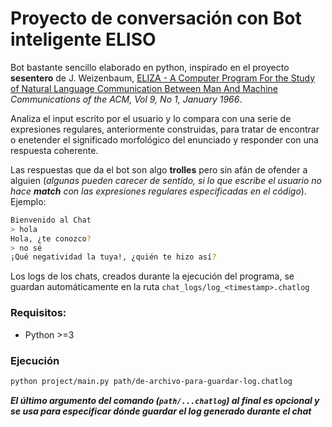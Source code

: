 # Proyecto de conversación con Bot inteligente ELISO
Bot bastante sencillo elaborado en python, inspirado en el proyecto **sesentero** de J. Weizenbaum, [ELIZA - A Computer Program For the Study of Natural Language Communication Between Man And Machine](https://es.wikipedia.org/wiki/ELIZA) _Communications of the ACM, Vol 9, No 1, January 1966_.

Analiza el input escrito por el usuario y lo compara con una serie de expresiones regulares, anteriormente construidas, para tratar de encontrar o enetender el significado morfológico del enunciado y responder con una respuesta coherente.

Las respuestas que da el bot son algo **trolles** pero sin afán de ofender a alguien (_algunas pueden carecer de sentido, si lo que escribe el usuario no hace **match** con las expresiones regulares especificadas en el código_).
Ejemplo:
``` bash
Bienvenido al Chat
> hola
Hola, ¿te conozco?
> no sé
¡Qué negatividad la tuya!, ¿quién te hizo así?
```

Los logs de los chats, creados durante la ejecución del programa, se guardan automáticamente en la ruta `chat_logs/log_<timestamp>.chatlog`

### Requisitos:
- Python >=3

### Ejecución
``` bash
python project/main.py path/de-archivo-para-guardar-log.chatlog
```
_**El último argumento del comando (`path/...chatlog`) al final es opcional y se usa para especificar dónde guardar el log generado durante el chat**_